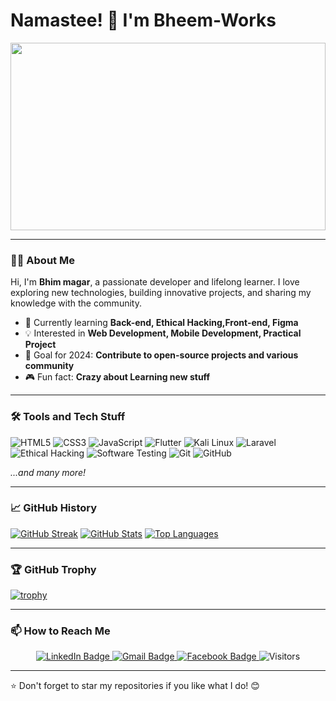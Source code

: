 # Namastee! 🙏 I'm Bheem-Works


<div align="center">
  <img src="https://media.giphy.com/media/dWesBcTLavkZuG35MI/giphy.gif" width=100% height="300"/>
</div>




---

### 👨‍💻 About Me

Hi, I'm **Bhim magar**, a passionate developer and lifelong learner. I love exploring new technologies, building innovative projects, and sharing my knowledge with the community.

- 🌱 Currently learning **Back-end, Ethical Hacking,Front-end, Figma**
- 💡 Interested in **Web Development, Mobile Development, Practical Project**
- 🎯 Goal for 2024: **Contribute to open-source projects and various community**
- 🎮 Fun fact: **Crazy about Learning new stuff**

---

### 🛠️ Tools and Tech Stuff

![HTML5](https://img.shields.io/badge/-HTML5-E34F26?style=flat&logo=html5&logoColor=white)
![CSS3](https://img.shields.io/badge/-CSS3-1572B6?style=flat&logo=css3&logoColor=white)
![JavaScript](https://img.shields.io/badge/-JavaScript-F7DF1E?style=flat&logo=javascript&logoColor=black)
![Flutter](https://img.shields.io/badge/-Flutter-02569B?style=flat&logo=flutter&logoColor=white)
![Kali Linux](https://img.shields.io/badge/-Kali%20Linux-557C94?style=flat&logo=kalilinux&logoColor=white)
![Laravel](https://img.shields.io/badge/-Laravel-FF2D20?style=flat&logo=laravel&logoColor=white)
![Ethical Hacking](https://img.shields.io/badge/-Ethical%20Hacking-000000?style=flat&logo=hack-the-box&logoColor=white)
![Software Testing](https://img.shields.io/badge/-Software%20Testing-6DB33F?style=flat&logo=testcafe&logoColor=white)
![Git](https://img.shields.io/badge/-Git-F05032?style=flat&logo=git&logoColor=white)
![GitHub](https://img.shields.io/badge/-GitHub-181717?style=flat&logo=github&logoColor=white)
<!-- ![Python](https://img.shields.io/badge/-Python-3776AB?style=flat&logo=python&logoColor=white) -->
*...and many more!*


---

### 📈 GitHub History

[![GitHub Streak](https://streak-stats.demolab.com/?user=Bheem-Works&theme=radical&hide_border=true)](https://git.io/streak-stats)
[![GitHub Stats](https://github-readme-stats.vercel.app/api?username=Bheem-Works&show_icons=true&theme=radical&hide_border=true)](https://github.com/anuraghazra/github-readme-stats)
[![Top Languages](https://github-readme-stats.vercel.app/api/top-langs/?username=Bheem-Works&layout=compact&theme=radical&hide_border=true)](https://github.com/anuraghazra/github-readme-stats)



---
### 🏆 GitHub Trophy

[![trophy](https://github-profile-trophy.vercel.app/?username=Bheem-Works&theme=nord&no-frame=true&row=2&column=7)](https://github.com/Bheem-Works/github-profile-trophy)

---

### 📫 How to Reach Me

<div style="text-align: center;">
  <div id="badges">
    <a href="https://www.linkedin.com/in/vim-magar-143a50310/">
      <img src="https://img.shields.io/badge/LinkedIn-0077B5?style=for-the-badge&logo=linkedin&logoColor=white" alt="LinkedIn Badge"/>
    </a>
      <a href="mailto:jkytdada849op@gmail.com">
      <img src="https://img.shields.io/badge/gmail-red?style=for-the-badge&logo=gmail&logoColor=white" alt="Gmail Badge"/>
    </a>      
    <a href="https://www.facebook.com/profile.php?id=61557396306228">
      <img src="https://img.shields.io/badge/facebook-1877F2?style=for-the-badge&logo=facebook&logoColor=white" alt="Facebook Badge"/>
    </a>    
    <img src="https://komarev.com/ghpvc/?username=your-github-bheemmagar&style=for-the-badge&color=brightgreen&abbreviated=true" alt="Visitors"/>

  </div>
</div>



---

⭐️ Don't forget to star my repositories if you like what I do! 😊
